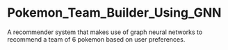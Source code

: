 # Pokemon_Team_Builder_Using_GNN
A recommender system that makes use of graph neural networks to recommend a team of 6 pokemon based on user preferences. 
